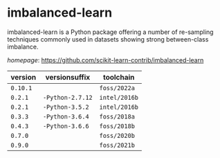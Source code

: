 # imbalanced-learn

imbalanced-learn is a Python package offering a number of re-sampling techniques commonly used in  datasets showing strong between-class imbalance.

*homepage*: <https://github.com/scikit-learn-contrib/imbalanced-learn>

version | versionsuffix | toolchain
--------|---------------|----------
``0.10.1`` |  | ``foss/2022a``
``0.2.1`` | ``-Python-2.7.12`` | ``intel/2016b``
``0.2.1`` | ``-Python-3.5.2`` | ``intel/2016b``
``0.3.3`` | ``-Python-3.6.4`` | ``foss/2018a``
``0.4.3`` | ``-Python-3.6.6`` | ``foss/2018b``
``0.7.0`` |  | ``foss/2020b``
``0.9.0`` |  | ``foss/2021b``
